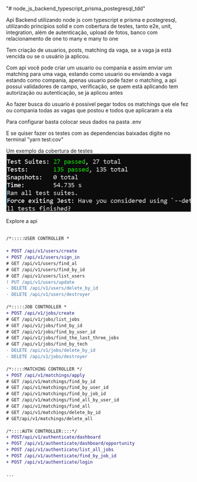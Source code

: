 "# node_js_backend_typescript_prisma_postegresql_tdd" 



Api Backend  utilizando node js com typescript e prisma e postegresql, utilizando principios solid e com cobertura de testes, tanto e2e, unit, integration, além de autenticação, upload de fotos, banco com relacionamento de one to many e many to one</br>

Tem criação de usuarios, posts, matching da vaga, se a vaga ja está vencida ou se o usuário ja aplicou.

Com api você pode criar um usuario ou compania e assim enviar um matching para uma vaga, estando como usuario ou enviando a vaga estando como compania, apenas usuario pode fazer o matching, a api possui validadores de campo, verificação, se quem está aplicando tem autorização ou autenticação, se ja aplicou antes</br>

Ao fazer busca do usuario é possivel pegar todos os matchings que ele fez ou compania todas as vagas que postou e todos que aplicaram a ela</br>


Para configurar basta colocar seus dados na pasta .env</br>

E se quiser fazer os testes com as dependencias baixadas digite no terminal "yarn test:cov"

 
Um exemplo da cobertura de testes</br>
<img src="test.png"/>
 
 
 Explore a api

 ```diff
 
/*:::::USER CONTROLLER *

+ POST /api/v1/users/create
+ POST /api/v1/users/sign_in
# GET /api/v1/users/find_al
# GET /api/v1/users/find_by_id
# GET /api/v1/users/list_users
! PUT /api/v1/users/update
- DELETE /api/v1/users/delete_by_id
- DELETE /api/v1/users/destroyer

/*:::::JOB CONTROLLER *
+ POST /api/v1/jobs/create
# GET /api/v1/jobs/list_jobs
# GET /api/v1/jobs/find_by_id
# GET /api/v1/jobs/find_by_user_id
# GET /api/v1/jobs/find_the_last_three_jobs
# GET /api/v1/jobs/find_by_tech
- DELETE /api/v1/jobs/delete_by_id
- DELETE /api/v1/jobs/destroyer

/*:::::MATCHING CONTROLLER */
+ POST /api/v1/matchings/apply
# GET /api/v1/matchings/find_by_id
# GET /api/v1/matchings/find_by_user_id
# GET /api/v1/matchings/find_by_job_id
# GET /api/v1/matchings/find_all_by_user_id
# GET /api/v1/matchings/find_all
# GET /api/v1/matchings/delete_by_id
# GET/api/v1/matchings/delete_all

/*::::AUTH CONTROLLER::::*/
+ POST/api/v1/authenticate/dashboard
+ POST /api/v1/authenticate/dashboard/opportunity
+ POST /api/v1/authenticate/list_all_jobs
+ POST /api/v1/authenticate/find_by_job_id
+ POST /api/v1/authenticate/login

...


 
